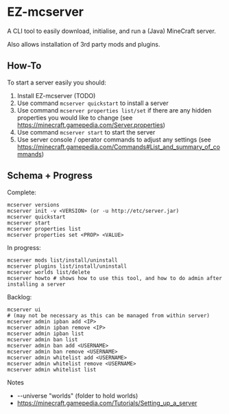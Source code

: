 # EZ-mcserver

A CLI tool to easily download, initialise, and run a (Java) MineCraft server.

Also allows installation of 3rd party mods and plugins.

## How-To

To start a server easily you should:

1. Install EZ-mcserver (TODO)
2. Use command `mcserver quickstart` to install a server
3. Use command `mcserver properties list/set` if there are any hidden properties you would like to change (see https://minecraft.gamepedia.com/Server.properties)
3. Use command `mcserver start` to start the server
4. Use server console / operator commands to adjust any settings (see https://minecraft.gamepedia.com/Commands#List_and_summary_of_commands)

## Schema + Progress

Complete:
```
mcserver versions
mcserver init -v <VERSION> (or -u http://etc/server.jar)
mcserver quickstart
mcserver start
mcserver properties list
mcserver properties set <PROP> <VALUE>
```

In progress:
```
mcserver mods list/install/uninstall
mcserver plugins list/install/uninstall
mcserver worlds list/delete
mcserver howto # shows how to use this tool, and how to do admin after installing a server
```

Backlog:
```
mcserver ui
# (may not be necessary as this can be managed from within server)
mcserver admin ipban add <IP>
mcserver admin ipban remove <IP>
mcserver admin ipban list
mcserver admin ban list
mcserver admin ban add <USERNAME>
mcserver admin ban remove <USERNAME>
mcserver admin whitelist add <USERNAME>
mcserver admin whitelist remove <USERNAME>
mcserver admin whitelist list

```

Notes
* --universe "worlds" (folder to hold worlds)
* https://minecraft.gamepedia.com/Tutorials/Setting_up_a_server
